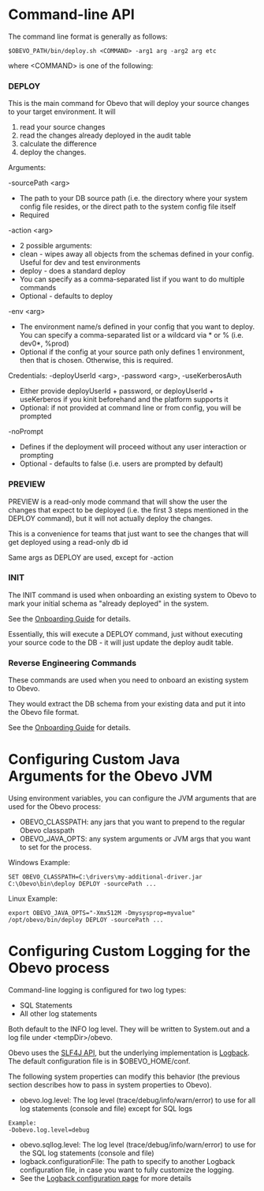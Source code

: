 <!--

    Copyright 2017 Goldman Sachs.
    Licensed under the Apache License, Version 2.0 (the "License");
    you may not use this file except in compliance with the License.
    You may obtain a copy of the License at

        http://www.apache.org/licenses/LICENSE-2.0

    Unless required by applicable law or agreed to in writing,
    software distributed under the License is distributed on an
    "AS IS" BASIS, WITHOUT WARRANTIES OR CONDITIONS OF ANY
    KIND, either express or implied.  See the License for the
    specific language governing permissions and limitations
    under the License.

-->
# Command-line API

The command line format is generally as follows:

```
$OBEVO_PATH/bin/deploy.sh <COMMAND> -arg1 arg -arg2 arg etc
```

where &lt;COMMAND&gt; is one of the following:

<!-- MACRO{toc|fromDepth=0|toDepth=1} -->

### DEPLOY

This is the main command for Obevo that will deploy your source changes to your target environment. It will

1. read your source changes
2. read the changes already deployed in the audit table
3. calculate the difference
4. deploy the changes.

Arguments:

-sourcePath &lt;arg&gt;

* The path to your DB source path (i.e. the directory where your system config file resides, or the direct path to the system config file itself
* Required

-action &lt;arg&gt;

* 2 possible arguments:
 * clean - wipes away all objects from the schemas defined in your config. Useful for dev and test environments
 * deploy - does a standard deploy
* You can specify as a comma-separated list if you want to do multiple commands
* Optional - defaults to deploy

-env &lt;arg&gt;

* The environment name/s defined in your config that you want to deploy. You can specify a comma-separated list or a wildcard via * or % (i.e. dev0*, %prod)
* Optional if the config at your source path only defines 1 environment, then that is chosen. Otherwise, this is required.

Credentials: -deployUserId &lt;arg&gt;, -password &lt;arg&gt;, -useKerberosAuth

* Either provide deployUserId + password, or deployUserId + useKerberos if you kinit beforehand and the platform supports it
* Optional: if not provided at command line or from config, you will be prompted

-noPrompt

* Defines if the deployment will proceed without any user interaction or prompting
* Optional - defaults to false (i.e. users are prompted by default)


### PREVIEW

PREVIEW is a read-only mode command that will show the user the changes that expect to be deployed (i.e.
the first 3 steps mentioned in the DEPLOY command), but it will not actually deploy the changes.

This is a convenience for teams that just want to see the changes that will get deployed using a read-only db id

Same args as DEPLOY are used, except for -action


### INIT
The INIT command is used when onboarding an existing system to Obevo to mark your initial schema as "already deployed" in the system.

See the [Onboarding Guide](onboarding-guide.html) for details.

Essentially, this will execute a DEPLOY command, just without executing your source code to the DB - it will just update the deploy audit table.


### Reverse Engineering Commands
These commands are used when you need to onboard an existing system to Obevo.

They would extract the DB schema from your existing data and put it into the Obevo file format.

See the [Onboarding Guide](onboarding-guide.html) for details.


# Configuring Custom Java Arguments for the Obevo JVM

Using environment variables, you can configure the JVM arguments that are used for the Obevo process:

* OBEVO_CLASSPATH: any jars that you want to prepend to the regular Obevo classpath
* OBEVO_JAVA_OPTS: any system arguments or JVM args that you want to set for the process.

Windows Example:

```
SET OBEVO_CLASSPATH=C:\drivers\my-additional-driver.jar
C:\Obevo\bin\deploy DEPLOY -sourcePath ...
```


Linux Example:

```
export OBEVO_JAVA_OPTS="-Xmx512M -Dmysysprop=myvalue"
/opt/obevo/bin/deploy DEPLOY -sourcePath ...
```


# Configuring Custom Logging for the Obevo process

Command-line logging is configured for two log types:

* SQL Statements
* All other log statements

Both default to the INFO log level. They will be written to System.out and a log file under &lt;tempDir&gt;/obevo.

Obevo uses the [SLF4J API](https://www.slf4j.org), but the underlying implementation is [Logback](https://logback.qos.ch). The default configuration
file is in $OBEVO_HOME/conf.

The following system properties can modify this behavior (the previous section describes how to pass in system properties
to Obevo).

* obevo.log.level: The log level (trace/debug/info/warn/error) to use for all log statements (console and file) except for SQL logs

```
Example:
-Dobevo.log.level=debug
```

* obevo.sqllog.level: The log level (trace/debug/info/warn/error) to use for the SQL log statements (console and file)
* logback.configurationFile: The path to specify to another Logback configuration file, in case you want to fully customize the logging.
 * See the [Logback configuration page](https://logback.qos.ch/manual/configuration.html) for more details
